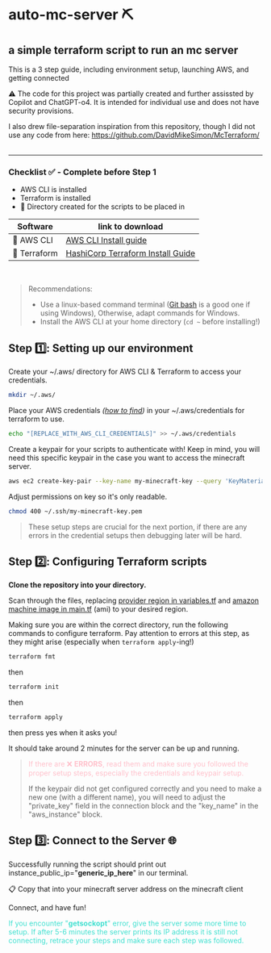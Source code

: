 # auto-mc-server ⛏️


## a simple terraform script to run an mc server

This is a 3️ step guide, including environment setup, launching AWS, and getting connected 

⚠️ The code for this project was partially created and further assissted by Copilot and ChatGPT-o4. It is intended for individual use and does not have security provisions.   

I also drew file-separation inspiration from this repository, though I did not use any code from here: https://github.com/DavidMikeSimon/McTerraform/
<br><br>

---
### **Checklist ✅ - Complete before Step 1**
-  AWS CLI is installed 
-  Terraform is installed
-  📁 Directory created for the scripts to be placed in

| Software | link to download |
|---------|-----------|
| 🧡 AWS CLI  | [AWS CLI Install guide]((https://docs.aws.amazon.com/cli/latest/userguide/getting-started-install.html#getting-started-install-instructions))|
| 💜 Terraform| [HashiCorp Terraform Install Guide](https://developer.hashicorp.com/terraform/install)|

<br>

> Recommendations:
> - Use a linux-based command terminal ([Git bash](https://git-scm.com/downloads) is a good one if using Windows), Otherwise, adapt commands for Windows.
> - Install the AWS CLI at your home directory (`cd ~` before installing!)
> 

## Step 1️⃣: Setting up our environment 

Create your ~/.aws/ directory for AWS CLI & Terraform to access your credentials.

```bash
mkdir ~/.aws/
```

Place your AWS credentials _([how to find](https://docs.aws.amazon.com/cli/latest/userguide/cli-configure-files.html))_ in your ~/.aws/credentials for terraform to use. 

```bash
echo "[REPLACE_WITH_AWS_CLI_CREDENTIALS]" >> ~/.aws/credentials
```

Create a keypair for your scripts to authenticate with! Keep in mind, you will need this specific keypair in the case you want to access the minecraft server. 

```bash
aws ec2 create-key-pair --key-name my-minecraft-key --query 'KeyMaterial' --output text > ~/.ssh/my-minecraft-key.pem
```

Adjust permissions on key so it's only readable.  

```bash 
chmod 400 ~/.ssh/my-minecraft-key.pem
```

> These setup steps are crucial for the next portion, if there are any errors in the credential setups then debugging later will be hard. 

## Step 2️⃣: Configuring Terraform scripts

**Clone the repository into your directory.**

Scan through the files, replacing [provider region in variables.tf](./variables.tf) and [amazon machine image in main.tf](./main.tf) (ami) to your desired region. 

Making sure you are within the correct directory, run the following commands to configure terraform. Pay attention to errors at this step, as they might arise (especially when `terraform apply`-ing!)

```bash
terraform fmt
```

then 

```bash
terraform init
```

then 

```bash
terraform apply
```

then press yes when it asks you! 

It should take around 2 minutes for the server can be up and running. 

> <font color="pink"> If there are ❌ **ERRORS**, read them and make sure you followed the proper setup steps, especially the credentials and keypair setup. </font>
>
> If the keypair did not get configured correctly and you need to make a new one (with a different name), you will need to adjust the "private_key" field in the connection block and the "key_name" in the "aws_instance" block.

## Step 3️⃣: Connect to the Server 🌐

Successfully running the script should print out instance_public_ip="**generic_ip_here**" in our terminal. 

📋 Copy that into your minecraft server address on the minecraft client

Connect, and have fun!

<font color="turquoise"> If you encounter "**getsockopt**" error, give the server some more time to setup. If after 5-6 minutes the server prints its IP address it is still not connecting, retrace your steps and make sure each step was followed.</font>
